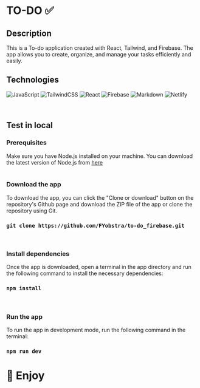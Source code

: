 # TO-DO ✅

## Description

This is a To-do application created with React, Tailwind, and Firebase. The app allows you to create, organize, and manage your tasks efficiently and easily.

## Technologies

![JavaScript](https://img.shields.io/badge/javascript-%23323330.svg?style=flat&logo=javascript&logoColor=%23F7DF1E)
![TailwindCSS](https://img.shields.io/badge/tailwindcss-%2338B2AC.svg?style=flat&logo=tailwind-css&logoColor=white) 
![React](https://img.shields.io/badge/react-%2320232a.svg?style=flat&logo=react&logoColor=%2361DAFB) 
![Firebase](https://img.shields.io/badge/firebase-%23039BE5.svg?style=flat&logo=firebase)
![Markdown](https://img.shields.io/badge/markdown-%23000000.svg?style=flat&logo=markdown&logoColor=white) 
![Netlify](https://img.shields.io/badge/netlify-%2338B2AC.svg?style=flat&logo=netlify&logoColor=white)


</br>

## Test in local

### Prerequisites

Make sure you have Node.js installed on your machine. You can download the latest version of Node.js from [here](https://nodejs.org/)
</br>
</br>

### Download the app

To download the app, you can click the "Clone or download" button on the repository's Github page and download the ZIP file of the app or clone the repository using Git.

### `git clone https://github.com/FYobstra/to-do_firebase.git`
</br>

### Install dependencies

Once the app is downloaded, open a terminal in the app directory and run the following command to install the necessary dependencies:

### `npm install`

</br>

### Run the app

To run the app in development mode, run the following command in the terminal:

### `npm run dev`

# 💫 Enjoy

